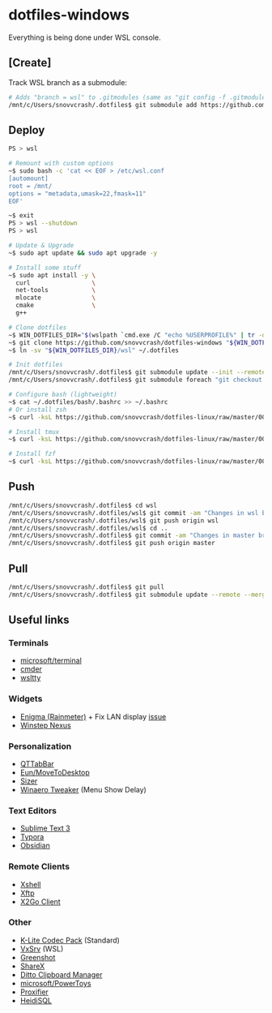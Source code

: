 dotfiles-windows
==========

Everything is being done under WSL console.

## [Create]

Track WSL branch as a submodule:

```bash
# Adds "branch = wsl" to .gitmodules (same as "git config -f .gitmodules submodule.wsl.branch wsl")
/mnt/c/Users/snovvcrash/.dotfiles$ git submodule add https://github.com/snovvcrash/dotfiles-linux wsl
```

## Deploy

```bash
PS > wsl

# Remount with custom options
~$ sudo bash -c 'cat << EOF > /etc/wsl.conf
[automount]
root = /mnt/
options = "metadata,umask=22,fmask=11"
EOF'

~$ exit
PS > wsl --shutdown
PS > wsl

# Update & Upgrade
~$ sudo apt update && sudo apt upgrade -y

# Install some stuff
~$ sudo apt install -y \
  curl                 \
  net-tools            \
  mlocate              \
  cmake                \
  g++

# Clone dotfiles
~$ WIN_DOTFILES_DIR="$(wslpath `cmd.exe /C "echo %USERPROFILE%" | tr -d "\r"`)/.dotfiles"
~$ git clone https://github.com/snovvcrash/dotfiles-windows "${WIN_DOTFILES_DIR}"
~$ ln -sv "${WIN_DOTFILES_DIR}/wsl" ~/.dotfiles

# Init dotfiles
/mnt/c/Users/snovvcrash/.dotfiles$ git submodule update --init --remote
/mnt/c/Users/snovvcrash/.dotfiles$ git submodule foreach "git checkout $(git config -f $toplevel/.gitmodules submodule.$name.branch || echo master)"

# Configure bash (lightweight)
~$ cat ~/.dotfiles/bash/.bashrc >> ~/.bashrc
# Or install zsh
~$ curl -ksL https://github.com/snovvcrash/dotfiles-linux/raw/master/00-autoconfig/zsh.sh | bash

# Install tmux
~$ curl -ksL https://github.com/snovvcrash/dotfiles-linux/raw/master/00-autoconfig/tmux.sh | bash

# Install fzf
~$ curl -ksL https://github.com/snovvcrash/dotfiles-linux/raw/master/00-autoconfig/fzf.sh | bash
```

## Push

```bash
/mnt/c/Users/snovvcrash/.dotfiles$ cd wsl
/mnt/c/Users/snovvcrash/.dotfiles/wsl$ git commit -am "Changes in wsl branch of dotfiles-linux"
/mnt/c/Users/snovvcrash/.dotfiles/wsl$ git push origin wsl
/mnt/c/Users/snovvcrash/.dotfiles/wsl$ cd ..
/mnt/c/Users/snovvcrash/.dotfiles$ git commit -am "Changes in master branch of dotfiles-windows"
/mnt/c/Users/snovvcrash/.dotfiles$ git push origin master
```

## Pull

```bash
/mnt/c/Users/snovvcrash/.dotfiles$ git pull
/mnt/c/Users/snovvcrash/.dotfiles$ git submodule update --remote --merge
```

## Useful links

### Terminals

* [microsoft/terminal](https://github.com/microsoft/terminal)
* [cmder](https://cmder.net/)
* [wsltty](https://github.com/mintty/wsltty/releases)

### Widgets

* [Enigma (Rainmeter)](https://github.com/Kaelri/Enigma) + Fix LAN display [issue](https://github.com/Kaelri/Enigma/issues/73)
* [Winstep Nexus](https://www.winstep.net/nexus.asp)

### Personalization

* [QTTabBar](http://qttabbar.wikidot.com/)
* [Eun/MoveToDesktop](https://github.com/Eun/MoveToDesktop)
* [Sizer](http://www.brianapps.net/sizer4/)
* [Winaero Tweaker](https://winaero.com/download.php?view.1796) (Menu Show Delay)

### Text Editors

* [Sublime Text 3](https://www.sublimetext.com/3)
* [Typora](https://typora.io/)
* [Obsidian](https://obsidian.md/)

### Remote Clients

* [Xshell](https://www.netsarang.com/ru/xshell/)
* [Xftp](https://www.netsarang.com/ru/xftp/)
* [X2Go Client](https://wiki.x2go.org/doku.php/doc:installation:x2goclient)

### Other

* [K-Lite Codec Pack](https://codecguide.com/download_kl.htm) (Standard)
* [VxSrv](https://github.com/ArcticaProject/vcxsrv/releases) (WSL)
* [Greenshot](https://getgreenshot.org/downloads/)
* [ShareX](https://getsharex.com/)
* [Ditto Clipboard Manager](https://ditto-cp.sourceforge.io/)
* [microsoft/PowerToys](https://github.com/microsoft/PowerToys/releases/)
* [Proxifier](https://www.proxifier.com/download/)
* [HeidiSQL](https://www.heidisql.com/download.php)
